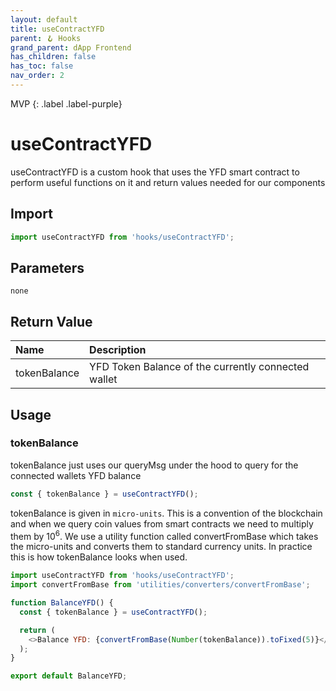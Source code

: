 ```yaml
---
layout: default
title: useContractYFD
parent: 🪝 Hooks
grand_parent: dApp Frontend
has_children: false
has_toc: false
nav_order: 2
---
```


MVP
{: .label .label-purple}
# useContractYFD

useContractYFD is a custom hook that uses the YFD smart contract to perform useful functions on it and return values needed for our components

## Import

```js
import useContractYFD from 'hooks/useContractYFD';
```

## Parameters

`none`

## Return Value

| Name         | Description                                         |
|:-------------|:----------------------------------------------------|
| tokenBalance | YFD Token Balance of the currently connected wallet |

## Usage

### tokenBalance

tokenBalance just uses our queryMsg under the hood to query for the connected wallets YFD balance

```js
const { tokenBalance } = useContractYFD();
```

tokenBalance is given in `micro-units`. This is a convention of the blockchain and when we query coin values from smart contracts we need to multiply them by 10<sup>6</sup>. We use a utility function called convertFromBase which takes the micro-units and converts them to standard currency units. In practice this is how tokenBalance looks when used.

```js
import useContractYFD from 'hooks/useContractYFD';
import convertFromBase from 'utilities/converters/convertFromBase';

function BalanceYFD() {
  const { tokenBalance } = useContractYFD();

  return (
    <>Balance YFD: {convertFromBase(Number(tokenBalance)).toFixed(5)}</>
  );
}

export default BalanceYFD;
```